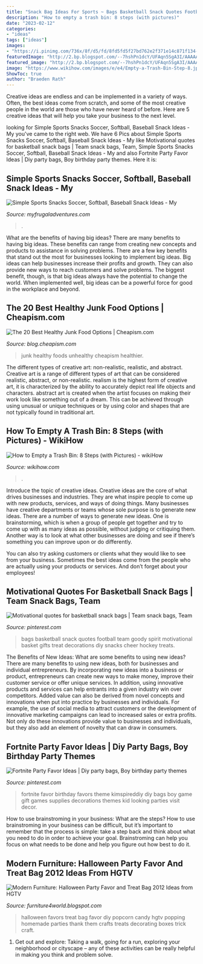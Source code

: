 ```yaml
---
title: "Snack Bag Ideas For Sports ~ Bags Basketball Snack Quotes Football Team Goody Spirit Motivational Basket Gifts Treat Decorations Diy Snacks Cheer Hockey Treats"
description: "How to empty a trash bin: 8 steps (with pictures)"
date: "2023-02-12"
categories:
- "ideas"
tags: ["ideas"]
images:
- "https://i.pinimg.com/736x/8f/d5/fd/8fd5fd5f27bd762e2f371e14c871f134--snack-bags-treat-bags.jpg"
featuredImage: "http://2.bp.blogspot.com/--7hshPn1dcY/UFAqn5SgA3I/AAAAAAAAIFc/-3YqPdqvXHw/s1600/Halloween-Party-Favor-Treat-Bag-2013-Ideas-14.jpg"
featured_image: "http://2.bp.blogspot.com/--7hshPn1dcY/UFAqn5SgA3I/AAAAAAAAIFc/-3YqPdqvXHw/s1600/Halloween-Party-Favor-Treat-Bag-2013-Ideas-14.jpg"
image: "https://www.wikihow.com/images/e/e4/Empty-a-Trash-Bin-Step-8.jpg"
ShowToc: true
author: "Braeden Rath"
---
```



Creative ideas are endless and can be implemented in a variety of ways. Often, the best ideas come from scratch, and some of the most creative people in the world are those who have never heard of before. Here are 5 creative ideas that will help you take your business to the next level.

	

		
looking for Simple Sports Snacks Soccer, Softball, Baseball Snack Ideas - My you've came to the right web. We have 6 Pics about Simple Sports Snacks Soccer, Softball, Baseball Snack Ideas - My like Motivational quotes for basketball snack bags | Team snack bags, Team, Simple Sports Snacks Soccer, Softball, Baseball Snack Ideas - My and also Fortnite Party Favor Ideas | Diy party bags, Boy birthday party themes. Here it is:
		
    
## Simple Sports Snacks Soccer, Softball, Baseball Snack Ideas - My

<img loading=lazy src="http://myfrugaladventures.com/wp-content/uploads/2018/08/Soccer-snack-idea.jpg" onerror="this.onerror=null;this.src='https://tse2.mm.bing.net/th?id=OIP.-mSSbmki8dRMwGHSJD75vwHaKO&amp;pid=15.1';" alt="Simple Sports Snacks Soccer, Softball, Baseball Snack Ideas - My">

_Source: myfrugaladventures.com_

>. 

	

What are the benefits of having big ideas?
There are many benefits to having big ideas. These benefits can range from creating new concepts and products to assistance in solving problems. There are a few key benefits that stand out the most for businesses looking to implement big ideas. 
Big ideas can help businesses increase their profits and growth. They can also provide new ways to reach customers and solve problems. The biggest benefit, though, is that big ideas always have the potential to change the world. When implemented well, big ideas can be a powerful force for good in the workplace and beyond.

    
## The 20 Best Healthy Junk Food Options | Cheapism.com

<img loading=lazy src="https://cdn.cheapism.com/images/071717_healthy_junk_food_slide_0_fs.max-784x410.jpg" onerror="this.onerror=null;this.src='https://tse1.mm.bing.net/th?id=OIP.6NT6h_dboPPzz87oe2R9QQHaE8&amp;pid=15.1';" alt="The 20 Best Healthy Junk Food Options | Cheapism.com">

_Source: blog.cheapism.com_

>junk healthy foods unhealthy cheapism healthier. 

	

The different types of creative art: non-realistic, realistic, and abstract.
Creative art is a range of different types of art that can be considered realistic, abstract, or non-realistic. realism is the highest form of creative art, it is characterized by the ability to accurately depict real life objects and characters. abstract art is created when the artist focuses on making their work look like something out of a dream. This can be achieved through using unusual or unique techniques or by using color and shapes that are not typically found in traditional art.

    
## How To Empty A Trash Bin: 8 Steps (with Pictures) - WikiHow

<img loading=lazy src="https://www.wikihow.com/images/e/e4/Empty-a-Trash-Bin-Step-8.jpg" onerror="this.onerror=null;this.src='https://tse3.mm.bing.net/th?id=OIP.d7eqwCX3ORW7vVI0rahNygHaEK&amp;pid=15.1';" alt="How to Empty a Trash Bin: 8 Steps (with Pictures) - wikiHow">

_Source: wikihow.com_

>. 

	

Introduce the topic of creative ideas.
Creative ideas are the core of what drives businesses and industries. They are what inspire people to come up with new products, services, and ways of doing things. Many businesses have creative departments or teams whose sole purpose is to generate new ideas.
There are a number of ways to generate new ideas. One is brainstorming, which is when a group of people get together and try to come up with as many ideas as possible, without judging or critiquing them. Another way is to look at what other businesses are doing and see if there’s something you can improve upon or do differently.

You can also try asking customers or clients what they would like to see from your business. Sometimes the best ideas come from the people who are actually using your products or services. And don’t forget about your employees!

    
## Motivational Quotes For Basketball Snack Bags | Team Snack Bags, Team

<img loading=lazy src="https://i.pinimg.com/736x/8f/d5/fd/8fd5fd5f27bd762e2f371e14c871f134--snack-bags-treat-bags.jpg" onerror="this.onerror=null;this.src='https://tse1.mm.bing.net/th?id=OIP.Y6TLmSuSfR1EnMr6TAgc-AHaJ3&amp;pid=15.1';" alt="Motivational quotes for basketball snack bags | Team snack bags, Team">

_Source: pinterest.com_

>bags basketball snack quotes football team goody spirit motivational basket gifts treat decorations diy snacks cheer hockey treats. 

	

The Benefits of New Ideas: What are some benefits to using new ideas?
There are many benefits to using new ideas, both for businesses and individual entrepreneurs. By incorporating new ideas into a business or product, entrepreneurs can create new ways to make money, improve their customer service or offer unique services. In addition, using innovative products and services can help entrants into a given industry win over competitors.
Added value can also be derived from novel concepts and innovations when put into practice by businesses and individuals. For example, the use of social media to attract customers or the development of innovative marketing campaigns can lead to increased sales or extra profits. Not only do these innovations provide value to businesses and individuals, but they also add an element of novelty that can draw in consumers.

    
## Fortnite Party Favor Ideas | Diy Party Bags, Boy Birthday Party Themes

<img loading=lazy src="https://i.pinimg.com/736x/bb/41/d6/bb41d6cb1da259fe8b0496f1c631c59f.jpg" onerror="this.onerror=null;this.src='https://tse4.mm.bing.net/th?id=OIP.BELOTD42WW0CRUNeAAeVhAHaLH&amp;pid=15.1';" alt="Fortnite Party Favor Ideas | Diy party bags, Boy birthday party themes">

_Source: pinterest.com_

>fortnite favor birthday favors theme kimspireddiy diy bags boy game gift games supplies decorations themes kid looking parties visit decor. 

	

How to use brainstroming in your business: What are the steps?
How to use brainstroming in your business can be difficult, but it’s important to remember that the process is simple: take a step back and think about what you need to do in order to achieve your goal. Brainstroming can help you focus on what needs to be done and help you figure out how best to do it.

    
## Modern Furniture: Halloween Party Favor And Treat Bag 2012 Ideas From HGTV

<img loading=lazy src="http://2.bp.blogspot.com/--7hshPn1dcY/UFAqn5SgA3I/AAAAAAAAIFc/-3YqPdqvXHw/s1600/Halloween-Party-Favor-Treat-Bag-2013-Ideas-14.jpg" onerror="this.onerror=null;this.src='https://tse1.mm.bing.net/th?id=OIP.ifgaSIDOv8vxRWAeSm3ppQHaJ7&amp;pid=15.1';" alt="Modern Furniture: Halloween Party Favor and Treat Bag 2012 Ideas from HGTV">

_Source: furniture4world.blogspot.com_

>halloween favors treat bag favor diy popcorn candy hgtv popping homemade parties thank them crafts treats decorating boxes trick craft. 

	

1. Get out and explore: Taking a walk, going for a run, exploring your neighborhood or cityscape – any of these activities can be really helpful in making you think and problem solve. 

